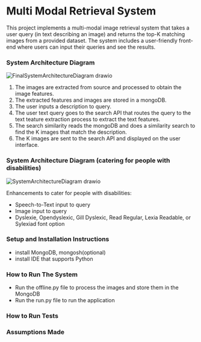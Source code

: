 # Multi Modal Retrieval System

This project implements a multi-modal image retrieval system that takes a user query (in text
describing an image) and returns the top-K matching images from a provided dataset. The
system includes a user-friendly front-end where users can input their queries and see the
results.

### System Architecture Diagram
![FinalSystemArchitectureDiagram drawio](https://github.com/user-attachments/assets/0eedef67-0333-4809-95db-f133edfb82e2)
1. The images are extracted from source and processed to obtain the image features.
2. The extracted features and images are stored in a mongoDB.
3. The user inputs a description to query.
4. The user text query goes to the search API that routes the query to the text teature extraction process to extract the text features.
5. The search similarity reads the mongoDB and does a similarity search to find the K images that match the description.
6. The K images are sent to the search API and displayed on the user interface.

### System Architecture Diagram (catering for people with disabilities)
![SystemArchitectureDiagram drawio](https://github.com/user-attachments/assets/26e69090-1921-47d5-9d28-7e2efa6fe919)

Enhancements to cater for people with disabilities:
- Speech-to-Text input to query
- Image input to query
- Dyslexie, Opendyslexic, Gill Dyslexic, Read Regular, Lexia Readable, or Sylexiad font option 

### Setup and Installation Instructions
- install MongoDB, mongosh(optional)
- install IDE that supports Python

### How to Run The System
- Run the offline.py file to process the images and store them in the MongoDB
- Run the run.py file to run the application

### How to Run Tests

### Assumptions Made
